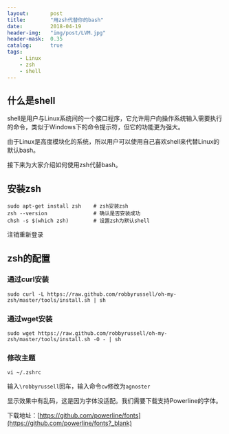 ```yaml
---
layout:       post
title:        "用zsh代替你的bash"
date:         2018-04-19
header-img:   "img/post/LVM.jpg"
header-mask:  0.35
catalog:      true
tags:
    - Linux 
    - zsh
    - shell
---
```

## 什么是shell
shell是用户与Linux系统间的一个接口程序，它允许用户向操作系统输入需要执行的命令，类似于Windows下的命令提示符，但它的功能更为强大。

由于Linux是高度模块化的系统，所以用户可以使用自己喜欢shell来代替Linux的默认bash。

接下来为大家介绍如何使用zsh代替bash。

## 安装zsh

```shell
sudo apt-get install zsh    # zsh安装zsh
zsh --version               # 确认是否安装成功
chsh -s $(which zsh)        # 设置zsh为默认shell
```
注销重新登录
## zsh的配置

### 通过curl安装
```shell
sudo curl -L https://raw.github.com/robbyrussell/oh-my-zsh/master/tools/install.sh | sh
```
### 通过wget安装
```shell
sudo wget https://raw.github.com/robbyrussell/oh-my-zsh/master/tools/install.sh -O - | sh
```

### 修改主题
```shell
vi ~/.zshrc
```
输入`\robbyrussell`回车，输入命令`cw`修改为`agnoster`

显示效果中有乱码，这是因为字体没适配。我们需要下载支持Powerline的字体。

下载地址：[https://github.com/powerline/fonts](https://github.com/powerline/fonts?_blank)